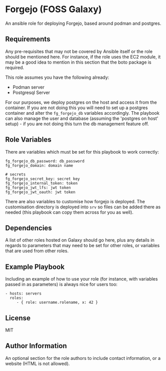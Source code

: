 Forgejo (FOSS Galaxy)
=========

An ansible role for deploying Forgejo, based around podman and postgres.

Requirements
------------

Any pre-requisites that may not be covered by Ansible itself or the role should be mentioned here. For instance, if the role uses the EC2 module, it may be a good idea to mention in this section that the boto package is required.

This role assumes you have the following already:

* Podman server
* Postgresql Server

For our purposes, we deploy postgres on the host and access it from the container. If you are not doing this
you will need to set up a postgres container and alter the `fg_forgejo_db` variables accordingly. The
playbook can also manage the user and database (assuming the 'postgres on host' setup) - if you are
not doing this turn the db management feature off.

Role Variables
--------------

There are variables which must be set for this playbook to work correctly:

```
fg_forgejo_db_password: db_password
fg_forgejo_domain: domain name

# secrets
fg_forgejo_secret_key: secret key
fg_forgejo_internal_token: token
fg_forgejo_jwt_lfs: jwt token
fg_forgejo_jwt_oauth: jwt token
```

There are also variables to customise how forgejo is deployed. The customisation directory is deployed into
`srv` so files can be added there as needed (this playbook can copy them across for you as well).

Dependencies
------------

A list of other roles hosted on Galaxy should go here, plus any details in regards to parameters that may need to be set for other roles, or variables that are used from other roles.

Example Playbook
----------------

Including an example of how to use your role (for instance, with variables passed in as parameters) is always nice for users too:

    - hosts: servers
      roles:
         - { role: username.rolename, x: 42 }

License
-------

MIT

Author Information
------------------

An optional section for the role authors to include contact information, or a website (HTML is not allowed).
